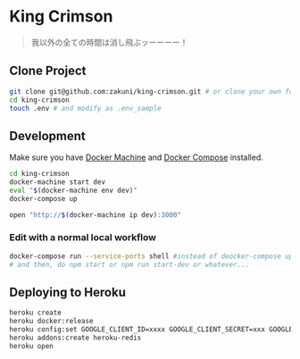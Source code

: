 # King Crimson

> 我以外の全ての時間は消し飛ぶッーーーー！

## Clone Project

```sh
git clone git@github.com:zakuni/king-crimson.git # or clone your own fork
cd king-crimson
touch .env # and modify as .env_sample
```

## Development

Make sure you have [Docker Machine](https://docs.docker.com/machine/) and [Docker Compose](https://docs.docker.com/compose/) installed.

```sh
cd king-crimson
docker-machine start dev
eval "$(docker-machine env dev)"
docker-compose up
```

```sh
open "http://$(docker-machine ip dev):3000"
```

### Edit with a normal local workflow

```sh
docker-compose run --service-ports shell #instead of deocker-compose up
# and then, do npm start or npm run start-dev or whatever...
```

## Deploying to Heroku

```sh
heroku create
heroku docker:release
heroku config:set GOOGLE_CLIENT_ID=xxxx GOOGLE_CLIENT_SECRET=xxx GOOGLE_REDIRECT_URL=xxx SESSION_SECRET=xxx NODE_ENV=production
heroku addons:create heroku-redis
heroku open
```
